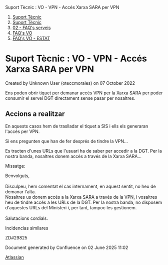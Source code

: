 Suport Tècnic : VO - VPN - Accés Xarxa SARA per VPN  

1.  [Suport Tècnic](index.html)
2.  [Suport Tècnic](13893782.html)
3.  [02 - FAQ's serveis](26313393.html)
4.  [FAQ's VO](28705575.html)
5.  [FAQ's VO - ESTAT](28705579.html)

Suport Tècnic : VO - VPN - Accés Xarxa SARA per VPN
===================================================

Created by Unknown User (oteccmorales) on 07 October 2022

Ens poden obrir tiquet per demanar accès VPN per la Xarxa SARA per poder consumir el servei DGT directament sense pasar per nosaltres.

**Accions a realitzar**
-----------------------

  

En aquests casos hem de traslladar el tiquet a SIS i ells els generaran l'accés per VPN.

Si ens pregunten que han de fer després de tindre la VPN...

Es tracten d'unes URLs que l'usuari ha de saber per accedir a la DGT. Per la nostra banda, nosaltres donem accés a través de la Xarxa SARA...

Missatge:

Benvolguts,  
   
Disculpeu, hem comentat el cas internament, en aquest sentit, no heu de demanar l'alta.  
Nosaltres us donem accés a la Xarxa SARA a través de la VPN, i vosaltres heu de tindre accés a les URLs de la DGT. Per la nostra banda, no disposem d'aquestes URLs del Ministeri i, per tant, tampoc les gestionem.  
   
Salutacions cordials.

  

Incidencias similares

ZD#29825

  

Document generated by Confluence on 02 June 2025 11:02

[Atlassian](http://www.atlassian.com/)